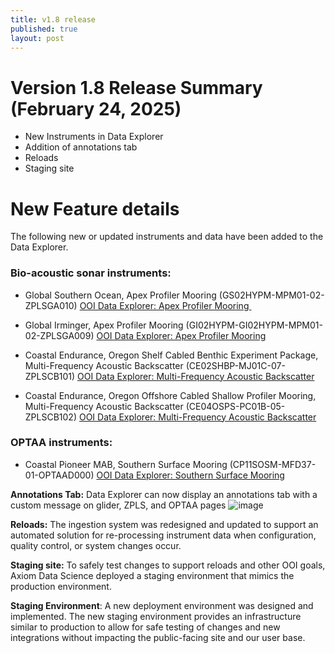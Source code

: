 ```yaml
---
title: v1.8 release
published: true
layout: post
---
```


# Version 1.8 Release Summary (February 24, 2025)
- New Instruments in Data Explorer
- Addition of annotations tab
- Reloads
- Staging site

# New Feature details
The following new or updated instruments and data have been added to the Data Explorer. 

### Bio-acoustic sonar instruments:
* Global Southern Ocean, Apex Profiler Mooring (GS02HYPM-MPM01-02-ZPLSGA010)
[OOI Data Explorer: Apex Profiler Mooring ](https://dataexplorer.oceanobservatories.org/#ooi/array/GS/subsite/GS02HYPM/node/GS02HYPM-MP/data?instrument_id=GS02HYPM-MPM01-02-ZPLSGA010)

* Global Irminger, Apex Profiler Mooring (GI02HYPM-GI02HYPM-MPM01-02-ZPLSGA009)
[OOI Data Explorer: Apex Profiler Mooring](https://dataexplorer.oceanobservatories.org/#ooi/array/GI/subsite/GI02HYPM) 

* Coastal Endurance, Oregon Shelf Cabled Benthic Experiment Package, Multi-Frequency Acoustic Backscatter (CE02SHBP-MJ01C-07-ZPLSCB101)
[OOI Data Explorer: Multi-Frequency Acoustic Backscatter](https://dataexplorer.oceanobservatories.org/#ooi/array/CE/subsite/CE02SHBP/parameter/2071/data?sort=end_date_desc\&instrument_type_id=ZPLS)

* Coastal Endurance, Oregon Offshore Cabled Shallow Profiler Mooring, Multi-Frequency Acoustic Backscatter (CE04OSPS-PC01B-05-ZPLSCB102)
[OOI Data Explorer: Multi-Frequency Acoustic Backscatter](https://dataexplorer.oceanobservatories.org/#ooi/array/CE/subsite/CE04OSPS/parameter/2071/data?sort=end_date_desc\&instrument_type_id=ZPLS)

### OPTAA instruments: 

* Coastal Pioneer MAB, Southern Surface Mooring (CP11SOSM-MFD37-01-OPTAAD000)
[OOI Data Explorer: Southern Surface Mooring](https://dataexplorer.oceanobservatories.org/#ooi/array/CP1/subsite/CP11SOSM/node/CP11SOSM-MF?search=CP11SOSM-MFD37-01-OPTAAD000)

**Annotations Tab:** Data Explorer can now display an annotations tab with a custom message on glider, ZPLS, and OPTAA pages
![image](https://github.com/user-attachments/assets/fbce79c3-bf60-4ff2-959a-29af41e1efbf)

**Reloads:** The ingestion system was redesigned and updated to support an automated solution for re-processing instrument data when configuration, quality control, or system changes occur. 

**Staging site:** To safely test changes to support reloads and other OOI goals, Axiom Data Science deployed a staging environment that mimics the production environment. 

**Staging Environment**: A new deployment environment was designed and implemented. The new staging environment provides an infrastructure similar to production to allow for safe testing of changes and new integrations without impacting the public-facing site and our user base.
